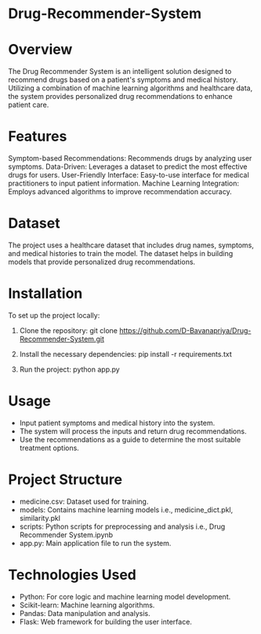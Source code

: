 # Drug-Recommender-System
# Overview
The Drug Recommender System is an intelligent solution designed to recommend drugs based on a patient's symptoms and medical history. Utilizing a combination of machine learning algorithms and healthcare data, the system provides personalized drug recommendations to enhance patient care.

# Features
Symptom-based Recommendations: Recommends drugs by analyzing user symptoms.
Data-Driven: Leverages a dataset to predict the most effective drugs for users.
User-Friendly Interface: Easy-to-use interface for medical practitioners to input patient information.
Machine Learning Integration: Employs advanced algorithms to improve recommendation accuracy.

# Dataset
The project uses a healthcare dataset that includes drug names, symptoms, and medical histories to train the model. The dataset helps in building models that provide personalized drug recommendations.


# Installation
To set up the project locally:
1. Clone the repository:
git clone https://github.com/D-Bavanapriya/Drug-Recommender-System.git

2. Install the necessary dependencies:
pip install -r requirements.txt

3. Run the project:
python app.py

# Usage
* Input patient symptoms and medical history into the system.
* The system will process the inputs and return drug recommendations.
* Use the recommendations as a guide to determine the most suitable treatment options.
  
# Project Structure
* medicine.csv: Dataset used for training.
* models: Contains machine learning models i.e., medicine_dict.pkl, similarity.pkl
* scripts: Python scripts for preprocessing and analysis i.e., Drug Recommender System.ipynb
* app.py: Main application file to run the system.

# Technologies Used
* Python: For core logic and machine learning model development.
* Scikit-learn: Machine learning algorithms.
* Pandas: Data manipulation and analysis.
* Flask: Web framework for building the user interface.

